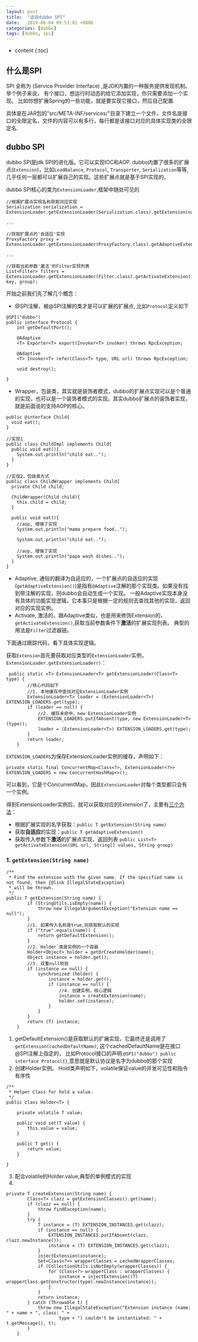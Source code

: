 ```yaml
---
layout: post
title:  "谈谈dubbo SPI"
date:   2019-06-04 09:51:01 +0800
categories: [dubbo]
tags: [dubbo, spi]
---
```



* content
{:toc}


## 什么是SPI
SPI 全称为 (Service Provider Interface) ,是JDK内置的一种服务提供发现机制。举个例子来说， 有个接口，想运行时动态的给它添加实现，你只需要添加一个实现。
比如你想扩展Spring的一些功能，就是要实现它接口，然后自己配置.

具体是在JAR包的"src/META-INF/services/"目录下建立一个文件，文件名是接口的全限定名，文件的内容可以有多行，每行都是该接口对应的具体实现类的全限定名.

## dubbo SPI
dubbo SPI是jdk SPI的进化版。它可以实现IOC和AOP. dubbo内置了很多的扩展点(`Extension`)，比如`LoadBalance`, `Protocol`, `Transporter`, `Serialization`等等,几乎任何一层都可以扩展自己的实现。这些扩展点就是基于SPI实现的。

dubbo SPI核心的类为`ExtensionLoader`,框架中随处可见的
```
//根据扩展点实现名称获取对应实现
Serialization serialization = ExtensionLoader.getExtensionLoader(Serialization.class).getExtension(name);

...

//获取扩展点的'自适应'实现
ProxyFactory proxy = ExtensionLoader.getExtensionLoader(ProxyFactory.class).getAdaptiveExtension();

...
 
//获取当前参数'激活'的Filter实现列表 
List<Filter> filters = ExtensionLoader.getExtensionLoader(Filter.class).getActivateExtension(invoker.getUrl(), key, group);
```
开始之前我们先了解几个概念：
* @SPI注解，被@SPI注解的类才是可以扩展的扩展点, 比如`Protocol`定义如下

```
@SPI("dubbo")
public interface Protocol {
    int getDefaultPort();
    
    @Adaptive
    <T> Exporter<T> export(Invoker<T> invoker) throws RpcException;
    
    @Adaptive
    <T> Invoker<T> refer(Class<T> type, URL url) throws RpcException;

    void destroy();

}
```
* Wrapper，包装类，其实就是装饰者模式，dubbo的扩展点实现可以是个普通的实现，也可以是一个装饰者模式的实现。其实dubbo扩展点的装饰者实现，就是前面说的支持AOP的核心。

```
public @interface Child{
  void eat();
}

//实现1
public class ChildImpl implements Child{
  public void eat(){
    System.out.println("child eat..");
  }
}

//实现2，包装类方式
public class ChildWrapper implements Child{
  private Child child;
  
  ChildWrapper(Child child){
    this.child = child;
  }
  
  public void eat(){
    //aop, 增强了实现
    System.out.println("mama prepare food..");
    
    System.out.println("child eat..");
    
    //aop, 增强了实现
    System.out.println("papa wash dishes..");
  }
}
```

* Adaptive, 通俗的翻译为自适应的，一个扩展点的自适应的实现(`getAdaptiveExtension()`)是指有`@Adaptive`注解的那个实现类。如果没有找到带注解的实现，则dubbo会自动生成一个实现。
一般Adaptive实现本身没有具体的功能实现逻辑，它本事只是根据一定的规则去查找其他的实现，返回对应的实现实例。 
* Activate, 激活的，跟Adaptive类似，也是用来修饰Extension的，`getActivateExtension()`,获取当前参数条件下**激活**的扩展实现列表。 典型的用法是`Filter`过滤器链。


下面通过跟踪代码，看下具体实现逻辑。

获取`Extension`首先要获取对应类型的`ExtensionLoader`实例，`ExtensionLoader.getExtensionLoader()`：
```
 public static <T> ExtensionLoader<T> getExtensionLoader(Class<T> type) {
        //核心代码如下
        //1. 本地缓存中查找对应ExtensionLoader实例
        ExtensionLoader<T> loader = (ExtensionLoader<T>) EXTENSION_LOADERS.get(type);
        if (loader == null) {
            //2. 缓存未命中，new ExtensionLoader实例
            EXTENSION_LOADERS.putIfAbsent(type, new ExtensionLoader<T>(type));
            loader = (ExtensionLoader<T>) EXTENSION_LOADERS.get(type);
        }
        return loader;
    }
```
`EXTENSION_LOADERS`为保存ExtensionLoader实例的缓存，声明如下：
```
private static final ConcurrentMap<Class<?>, ExtensionLoader<?>> EXTENSION_LOADERS = new ConcurrentHashMap<>();
```
可以看到，它是个ConcurrentMap，因此`ExtensionLoader`对每个类型都只会有一个实例。

得到ExtensionLoader实例后，就可以获取对应的Extension了，主要有[三个方法](#dubbo-spi)：
* 根据扩展实现的名字获取：`public T getExtension(String name)`
* 获取**自适应**的实现：`public T getAdaptiveExtension()`
* 获取传入参数下**激活**的扩展点实现，返回列表 `public List<T> getActivateExtension(URL url, String[] values, String group)`

### 1. `getExtension(String name)`
```
/**
 * Find the extension with the given name. If the specified name is not found, then {@link IllegalStateException}
 * will be thrown.
 */
public T getExtension(String name) {
        if (StringUtils.isEmpty(name)) {
            throw new IllegalArgumentException("Extension name == null");
        }
        //1. 如果传入名称是true,则获取默认的实现
        if ("true".equals(name)) {
            return getDefaultExtension();
        }
        //2.`Holder`类是实例的一个容器
        Holder<Object> holder = getOrCreateHolder(name);
        Object instance = holder.get();
        //3. 双重null校验 
        if (instance == null) {
            synchronized (holder) {
                instance = holder.get();
                if (instance == null) {
                    //4. 创建实例，核心逻辑 
                    instance = createExtension(name);
                    holder.set(instance);
                }
            }
        }
        return (T) instance;
    }
```

1. getDefaultExtension()是获取默认的扩展实现，它最终还是调用了`getExtension(cachedDefaultName)`, 这个cachedDefaultName是在接口@SPI注解上指定的，
比如Protocol接口的声明:`@SPI("dubbo") public interface Protocol{}`,意思就是默认协议是名字为dubbo的那个实现
2. 创建Holder实例。 Hold类声明如下，volatile保证value的并发可见性和指令有序性
```
/**
 * Helper Class for hold a value.
 */
public class Holder<T> {

    private volatile T value;

    public void set(T value) {
        this.value = value;
    }

    public T get() {
        return value;
    }

}
```
3. 配合volatile的Holder.value,典型的单例模式的实现
4.
```
private T createExtension(String name) {
        Class<?> clazz = getExtensionClasses().get(name);
        if (clazz == null) {
            throw findException(name);
        }
        try {
            T instance = (T) EXTENSION_INSTANCES.get(clazz);
            if (instance == null) {
                EXTENSION_INSTANCES.putIfAbsent(clazz, clazz.newInstance());
                instance = (T) EXTENSION_INSTANCES.get(clazz);
            }
            injectExtension(instance);
            Set<Class<?>> wrapperClasses = cachedWrapperClasses;
            if (CollectionUtils.isNotEmpty(wrapperClasses)) {
                for (Class<?> wrapperClass : wrapperClasses) {
                    instance = injectExtension((T) wrapperClass.getConstructor(type).newInstance(instance));
                }
            }
            return instance;
        } catch (Throwable t) {
            throw new IllegalStateException("Extension instance (name: " + name + ", class: " +
                    type + ") couldn't be instantiated: " + t.getMessage(), t);
        }
    }
```
